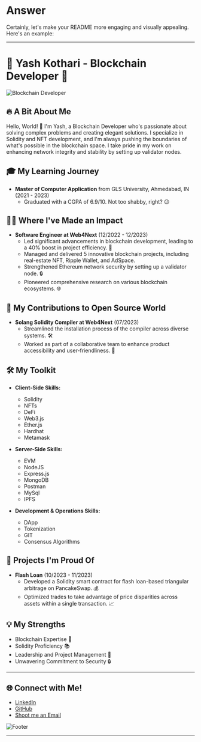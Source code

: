 # Answer
Certainly, let's make your README more engaging and visually appealing. Here's an example:

---

# 🚀 Yash Kothari - Blockchain Developer 🚀

![Blockchain Developer](https://media.giphy.com/media/LmNwrBhejkK9EFP504/giphy.gif)

## **🔥 A Bit About Me**

Hello, World! 👋 I'm Yash, a Blockchain Developer who's passionate about solving complex problems and creating elegant solutions. I specialize in Solidity and NFT development, and I'm always pushing the boundaries of what's possible in the blockchain space. I take pride in my work on enhancing network integrity and stability by setting up validator nodes.

## **🎓 My Learning Journey**

- **Master of Computer Application** from GLS University, Ahmedabad, IN (2021 - 2023)
  - Graduated with a CGPA of 6.9/10. Not too shabby, right? 😉

## **👨‍💼 Where I've Made an Impact**

- **Software Engineer at Web4Next** (12/2022 - 12/2023)
  - Led significant advancements in blockchain development, leading to a 40% boost in project efficiency. 💪
  - Managed and delivered 5 innovative blockchain projects, including real-estate NFT, Ripple Wallet, and AdSpace.
  - Strengthened Ethereum network security by setting up a validator node. 🔒
  - Pioneered comprehensive research on various blockchain ecosystems. 🌐

## **🔧 My Contributions to Open Source World**

- **Solang Solidity Compiler at Web4Next** (07/2023)
  - Streamlined the installation process of the compiler across diverse systems. 🛠️
  - Worked as part of a collaborative team to enhance product accessibility and user-friendliness. 👥

## **🛠 My Toolkit**

- **Client-Side Skills:**
  - Solidity
  - NFTs
  - DeFi
  - Web3.js
  - Ether.js
  - Hardhat
  - Metamask

- **Server-Side Skills:**
  - EVM
  - NodeJS
  - Express.js
  - MongoDB
  - Postman
  - MySql
  - IPFS

- **Development & Operations Skills:**
  - DApp
  - Tokenization
  - GIT
  - Consensus Algorithms

## **📂 Projects I'm Proud Of**

- **Flash Loan** (10/2023 - 11/2023)
  - Developed a Solidity smart contract for flash loan-based triangular arbitrage on PancakeSwap. 💰
  - Optimized trades to take advantage of price disparities across assets within a single transaction. 📈

## **💡 My Strengths**

- Blockchain Expertise 🧠
- Solidity Proficiency 📚
- Leadership and Project Management 🎯
- Unwavering Commitment to Security 🔒

---

## **🌐 Connect with Me!**

- [LinkedIn](https://www.linkedin.com/in/kyash27/)
- [GitHub](https://github.com/yashkothari27)
- [Shoot me an Email](kothariyash2711@gmail.com)

![Footer](https://media.giphy.com/media/VdoIFLsMIlwzfKD520/giphy.gif)

---
